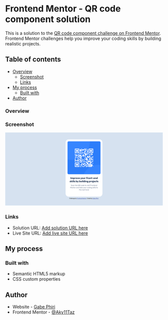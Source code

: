 # Frontend Mentor - QR code component solution

This is a solution to the [QR code component challenge on Frontend Mentor](https://www.frontendmentor.io/challenges/qr-code-component-iux_sIO_H). Frontend Mentor challenges help you improve your coding skills by building realistic projects.

## Table of contents

- [Overview](#overview)
  - [Screenshot](#screenshot)
  - [Links](#links)
- [My process](#my-process)
  - [Built with](#built-with)
- [Author](#author)

### Overview

### Screenshot

![](./screenshot.png)

### Links

- Solution URL: [Add solution URL here](https://www.frontendmentor.io/solutions/solution-for-the-qr-code-component-challenge-on-frontend-mentor-MKducrblV9)
- Live Site URL: [Add live site URL here](https://aky11taz.github.io/qr-code-component-main/)

## My process

### Built with

- Semantic HTML5 markup
- CSS custom properties

## Author

- Website - [Gabe Phiri](https://www.facebook.com/Official.EmrysCreations")
- Frontend Mentor - [@Aky11Taz](https://www.frontendmentor.io/profile/Aky11Taz)
